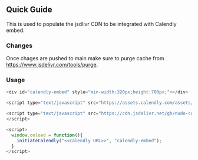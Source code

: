 ## Quick Guide

This is used to populate the jsdlivr CDN to be integrated with Calendly embed.

### Changes
Once chages are pushed to main make sure to purge cache from https://www.jsdelivr.com/tools/purge.

### Usage
```js
<div id="calendly-embed" style="min-width:320px;height:700px;"></div>

<script type="text/javascript" src="https://assets.calendly.com/assets/external/widget.js"></script>

<script type="text/javascript" src="https://cdn.jsdelivr.net/gh/nudo-co/integration-scripts@main/leadsource-calendly.js">
</script>

<script>
  window.onload = function(){
  	initiateCalendly("<<calendly URL>>", "calendly-embed");
  }
</script>
```